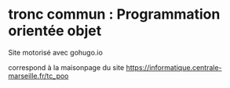 # tronc commun : Programmation orientée objet


Site motorisé avec gohugo.io 

correspond à la maisonpage du site https://informatique.centrale-marseille.fr/tc_poo
